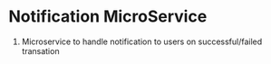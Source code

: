 # Notification MicroService

1. Microservice to handle notification to users on successful/failed transation
